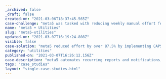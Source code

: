 ```yaml
---
_archived: false
_draft: false
created-on: "2021-03-06T18:37:45.565Z"
case-challenge: "meta5 was tasked with reducing weekly manual effort for an electric utility's credit and payment services, which had been spending significant time manually generating and processing customer payment notification emails.‍"
name: "meta5 + Utilities"
slug: "meta5-utilities"
updated-on: "2021-03-07T16:19:24.808Z"
visible: false
case-solution: "meta5 reduced effort by over 87.5% by implementing CAPSULETechnology to generate and execute automated email delivery notifications. Now, the utility generates 1,000 letters in minutes. With meta5, credit and payment services were also able to match unidentified payments with the appropriate customer accounts, improving customer matches by more than 20% and reducing automated search time by over 75% compared to the previous system. "
category: "utilities"
published-on: "2021-03-07T16:26:12.156Z"
case-description: "meta5 automates recurring reports and notifications, significantly reducing manual execution and effort for your data analysts. "
tags: "case_studies"
layout: "single-case-studies.html"
---
```



